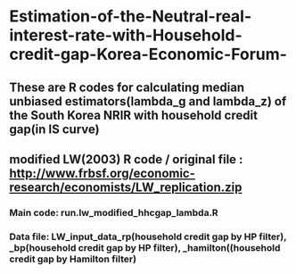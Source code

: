 # Estimation-of-the-Neutral-real-interest-rate-with-Household-credit-gap-Korea-Economic-Forum-

## These are R codes for calculating median unbiased estimators(lambda_g and lambda_z) of the South Korea NRIR with household credit gap(in IS curve)
## modified LW(2003) R code / original file : http://www.frbsf.org/economic-research/economists/LW_replication.zip
### Main code: run.lw_modified_hhcgap_lambda.R
### Data file: LW_input_data_rp(household credit gap by HP filter), _bp(household credit gap by HP filter), _hamilton((household credit gap by Hamilton filter)

